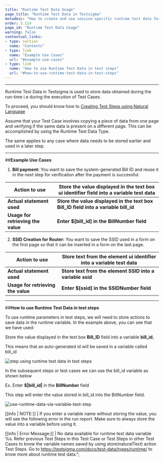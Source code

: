 ```yaml
---
title: "Runtime Test Data Usage"
page_title: "Runtime Test Data in Testsigma"
metadesc: "How to create and use session-specific runtime test data for storing temporary values as test data and performing validation using the stored data."
order: 5.114
page_id: "Runtime Test Data Usage"
warning: false
contextual_links:
- type: section
  name: "Contents"
- type: link
  name: "Example Use Cases"
  url: "#example-use-cases"
- type: link
  name: "How to use Runtime Test Data in test steps"
  url: "#how-to-use-runtime-test-data-in-test-steps"
---
```

---
Runtime Test Data in Testsigma is used to store data obtained during the run-time i.e during the execution of Test Cases.

To proceed, you should know how to [Creating Test Steps using Natural Language](https://testsigma.com/docs/test-cases/create-steps-nl/overview/)

Assume that your Test Case involves copying a piece of data from one page and verifying if the same data is present on a different page. This can be accomplished by using the Runtime Test Data Type.

The same applies to any case where data needs to be stored earlier and used in a later step.

---
##**Example Use Cases**

1. **Bill payment:** You want to save the system-generated Bill ID and reuse it in the next step for verification after the payment is successful.


| Action to use| Store the value displayed in the text box ui identifier field into a variable test data|
|----|-----|
|**Actual statement used**|**Store the value displayed in the text box Bill\_ID field into a variable bill_id**|
|**Usage for retrieving the value**| **Enter $[bill_id] in the BillNumber field**|

2. **SSID Creation for Router:** You want to save the SSID used in a form on the first page so that it can be inserted in a form on the last page.

|**Action to use**|**Store text from the element ui identifier into a variable test data**|
|----|----|
|**Actual statement used**|**Store text from the element SSID into a variable ssid**|
|**Usage for retrieving the value**|**Enter $[ssid] in the SSIDNumber field**|

---
##**How to use Runtime Test Data in test steps**

To use runtime parameters in test steps, we will need to store actions to save data in the runtime variable. In the example above, you can see that we have used:

Store the value displayed in the text box **Bill_ID** field into a variable **bill_id**, 

This means that an auto-generated id will be saved in a variable called bill_id


![step using runtime test data in test steps](https://docs.testsigma.com/images/runtime/runtime-test-data-in-test-steps.png)


In the subsequent steps or test cases we can use the bill_id variable as shown below

Ex. Enter **$|bill_id|** in the **BillNumber** field 

This step will enter the value stored in bill_id into the BillNumber field.

![use-runtime-data-via-variable-test-step](https://docs.testsigma.com/images/runtime/use-runtime-data-via-variable-test-step.png)

[[info | NOTE:]]
| If you enter a variable name without storing the value, you will see the following error in the run report. Make sure to always store the value into a variable before using it. 




[[info | Error Message:]]
| No data available for runtime test data variable %s. Refer previous Test Steps in this Test Case or Test Steps in other Test Cases to know the variable names saved by using store(naturalText) action Test Steps. Go to https://testsigma.com/docs/test-data/types/runtime/ to know more about runtime test data.";









